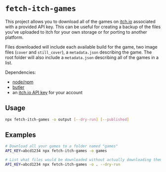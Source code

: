 # `fetch-itch-games`

This project allows you to download all of the games on [itch.io](https://itch.io) associated with a provided API key.
This can be useful for creating a backup of the files you've uploaded to itch for your own storage or for porting to another platform.

Files downloaded will include each available build for the game, two image files (`cover` and `still_cover`), a `metadata.json` describing the game. The root folder will also include a `metadata.json` describing all of the games in a list.

Dependencies:

- [node/npm](https://nodejs.org/en/download)
- [butler](https://itch.io/docs/butler/installing.html)
- an [itch.io API key](https://itch.io/user/settings/api-keys) for your account

## Usage

```sh
npx fetch-itch-games -o output [--dry-run] [--published]
```

## Examples

```sh
# Download all your games to a folder named "games"
API_KEY=abcd1234 npx fetch-itch-games -o games

# List what files would be downloaded without actually downloading them
API_KEY=abcd1234 npx fetch-itch-games -o . --dry-run
```
